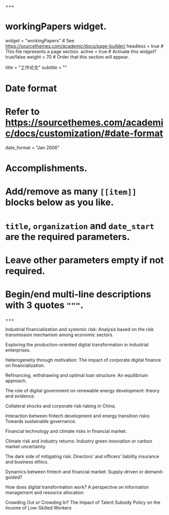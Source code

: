 +++
# workingPapers widget.
widget = "workingPapers"  # See https://sourcethemes.com/academic/docs/page-builder/
headless = true  # This file represents a page section.
active = true  # Activate this widget? true/false
weight = 70  # Order that this section will appear.

title = "工作论文"
subtitle = ""

# Date format
#   Refer to https://sourcethemes.com/academic/docs/customization/#date-format
date_format = "Jan 2006"

# Accomplishments.
#   Add/remove as many `[[item]]` blocks below as you like.
#   `title`, `organization` and `date_start` are the required parameters.
#   Leave other parameters empty if not required.
#   Begin/end multi-line descriptions with 3 quotes `"""`.

+++


Industrial financialization and systemic risk: Analysis based on the risk transmission mechanism among economic sectors.

Exploring the production-oriented digital transformation in industrial enterprises.

Heterogeneity through motivation: The impact of corporate digital finance on financialization.

Refinancing, withdrawing and optimal loan structure: An equilibrium approach.

The role of digital government on renewable energy development: theory and evidence.

Collateral shocks and corporate risk-taking in China.

Interaction between fintech development and energy transition risks: Towards sustainable governance.

Financial technology and climate risks in financial market.

Climate risk and industry returns: Industry green innovation or carbon market uncertainty.

The dark side of mitigating risk: Directors’ and officers’ liability insurance and business ethics.

Dynamics between fintech and financial market: Supply-driven or demand-guided?

How does digital transformation work? A perspective on information management and resource allocation

Crowding Out or Crowding In? The Impact of Talent Subsidy Policy on the Income of Low-Skilled Workers

